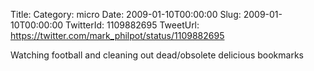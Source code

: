 Title: 
Category: micro
Date: 2009-01-10T00:00:00
Slug: 2009-01-10T00:00:00
TwitterId: 1109882695
TweetUrl: https://twitter.com/mark_philpot/status/1109882695

Watching football and cleaning out dead/obsolete delicious bookmarks